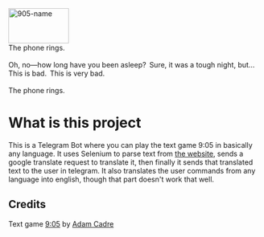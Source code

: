 <img width="120" height="70" alt="905-name" src="https://github.com/user-attachments/assets/ab35cb67-5274-44b6-9700-b05385355e7d" />
<br>
The phone rings.
<br><br>
Oh, no⁠—how long have you been asleep?  Sure, it was a tough night, but…  This is bad.  This is very bad.
<br><br>
The phone rings. 


# What is this project
This is a Telegram Bot where you can play the text game 9:05 in basically any language.
It uses Selenium to parse text from <a href="https://adamcadre.ac/if/905.html">the website</a>, sends a google translate request to translate it, then finally it sends that translated text to the user in telegram.
It also translates the user commands from any language into english, though that part doesn't work that well.

## Credits
Text game <a href="https://adamcadre.ac/if/905.html">9:05</a> by <a href="https://adamcadre.ac">Adam Cadre</a>
